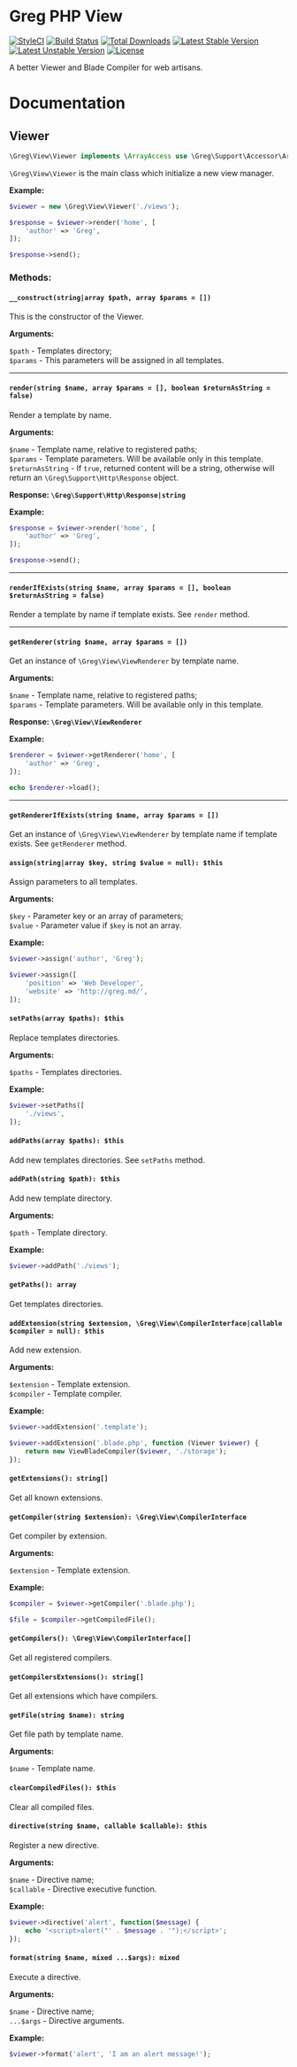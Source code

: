 # Greg PHP View

[![StyleCI](https://styleci.io/repos/71001054/shield?style=flat)](https://styleci.io/repos/71001054)
[![Build Status](https://travis-ci.org/greg-md/php-view.svg)](https://travis-ci.org/greg-md/php-view)
[![Total Downloads](https://poser.pugx.org/greg-md/php-view/d/total.svg)](https://packagist.org/packages/greg-md/php-view)
[![Latest Stable Version](https://poser.pugx.org/greg-md/php-view/v/stable.svg)](https://packagist.org/packages/greg-md/php-view)
[![Latest Unstable Version](https://poser.pugx.org/greg-md/php-view/v/unstable.svg)](https://packagist.org/packages/greg-md/php-view)
[![License](https://poser.pugx.org/greg-md/php-view/license.svg)](https://packagist.org/packages/greg-md/php-view)

A better Viewer and Blade Compiler for web artisans.

# Documentation

## Viewer

```php
\Greg\View\Viewer implements \ArrayAccess use \Greg\Support\Accessor\ArrayAccessTrait
```

`\Greg\View\Viewer` is the main class which initialize a new view manager.

**Example:**

```php
$viewer = new \Greg\View\Viewer('./views');

$response = $viewer->render('home', [
    'author' => 'Greg',
]);

$response->send();
```

### Methods:

#### `__construct(string|array $path, array $params = [])` 

This is the constructor of the Viewer.

**Arguments:**

`$path` - Templates directory;  
`$params` - This parameters will be assigned in all templates.

---

#### `render(string $name, array $params = [], boolean $returnAsString = false)`

Render a template by name.

**Arguments:**

`$name` - Template name, relative to registered paths;  
`$params` - Template parameters. Will be available only in this template.  
`$returnAsString` - If `true`, returned content will be a string, otherwise will return an `\Greg\Support\Http\Response` object.

**Response: `\Greg\Support\Http\Response|string`**

**Example:**

```php
$response = $viewer->render('home', [
    'author' => 'Greg',
]);

$response->send();
```

---

#### `renderIfExists(string $name, array $params = [], boolean $returnAsString = false)`

Render a template by name if template exists. See `render` method.

---

#### `getRenderer(string $name, array $params = [])`

Get an instance of `\Greg\View\ViewRenderer` by template name.

**Arguments:**

`$name` - Template name, relative to registered paths;  
`$params` - Template parameters. Will be available only in this template.

**Response: `\Greg\View\ViewRenderer`**

**Example:**

```php
$renderer = $viewer->getRenderer('home', [
    'author' => 'Greg',
]);

echo $renderer->load();
```

---

#### `getRendererIfExists(string $name, array $params = [])`

Get an instance of `\Greg\View\ViewRenderer` by template name if template exists. See `getRenderer` method.

#### `assign(string|array $key, string $value = null): $this`

Assign parameters to all templates.

**Arguments:**

`$key` - Parameter key or an array of parameters;  
`$value` - Parameter value if `$key` is not an array.  

**Example:**

```php
$viewer->assign('author', 'Greg');

$viewer->assign([
    'position' => 'Web Developer',
    'website' => 'http://greg.md/',
]);
```

#### `setPaths(array $paths): $this`

Replace templates directories.

**Arguments:**

`$paths` - Templates directories.  

**Example:**

```php
$viewer->setPaths([
    './views',
]);
```

#### `addPaths(array $paths): $this`

Add new templates directories. See `setPaths` method.

#### `addPath(string $path): $this`

Add new template directory.

**Arguments:**

`$path` - Template directory.  

**Example:**

```php
$viewer->addPath('./views');
```

#### `getPaths(): array`

Get templates directories.

#### `addExtension(string $extension, \Greg\View\CompilerInterface|callable $compiler = null): $this`

Add new extension.

**Arguments:**

`$extension` - Template extension.  
`$compiler` - Template compiler.

**Example:**

```php
$viewer->addExtension('.template');

$viewer->addExtension('.blade.php', function (Viewer $viewer) {
    return new ViewBladeCompiler($viewer, './storage');
});
```

#### `getExtensions(): string[]`

Get all known extensions.

#### `getCompiler(string $extension): \Greg\View\CompilerInterface`

Get compiler by extension.

**Arguments:**

`$extension` - Template extension.

**Example:**

```php
$compiler = $viewer->getCompiler('.blade.php');

$file = $compiler->getCompiledFile();
```

#### `getCompilers(): \Greg\View\CompilerInterface[]`

Get all registered compilers.

#### `getCompilersExtensions(): string[]`

Get all extensions which have compilers.

#### `getFile(string $name): string`

Get file path by template name.

**Arguments:**

`$name` - Template name.

#### `clearCompiledFiles(): $this`

Clear all compiled files.

#### `directive(string $name, callable $callable): $this`

Register a new directive.

**Arguments:**

`$name` - Directive name;  
`$callable` - Directive executive function.

**Example:**

```php
$viewer->directive('alert', function($message) {
    echo '<script>alert("' . $message . '");</script>';
});
```

#### `format(string $name, mixed ...$args): mixed`

Execute a directive.

**Arguments:**

`$name` - Directive name;  
`...$args` - Directive arguments.

**Example:**

```php
$viewer->format('alert', 'I am an alert message!');
```
